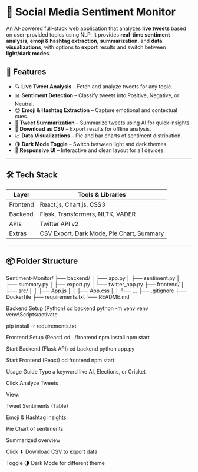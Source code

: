 # 🧠 Social Media Sentiment Monitor

An AI-powered full-stack web application that analyzes **live tweets** based on user-provided topics using NLP. It provides **real-time sentiment analysis**, **emoji & hashtag extraction**, **summarization**, and **data visualizations**, with options to **export** results and switch between **light/dark modes**.
## 🚀 Features

- 🔍 **Live Tweet Analysis** – Fetch and analyze tweets for any topic.
- 📊 **Sentiment Detection** – Classify tweets into Positive, Negative, or Neutral.
- 😊 **Emoji & Hashtag Extraction** – Capture emotional and contextual cues.
- 📝 **Tweet Summarization** – Summarize tweets using AI for quick insights.
- 📁 **Download as CSV** – Export results for offline analysis.
- 📈 **Data Visualizations** – Pie and bar charts of sentiment distribution.
- 🌗 **Dark Mode Toggle** – Switch between light and dark themes.
- 🧵 **Responsive UI** – Interactive and clean layout for all devices.

---

## 🛠 Tech Stack

| Layer         | Tools & Libraries                       |
|-------------- |------------------------------------------|
| Frontend      | React.js, Chart.js, CSS3                 |
| Backend       | Flask, Transformers, NLTK, VADER         |
| APIs          | Twitter API v2                           |
| Extras        | CSV Export, Dark Mode, Pie Chart, Summary |

---
## 📦 Folder Structure

Sentiment-Monitor/
├── backend/
│ ├── app.py
│ ├── sentiment.py
│ ├── summary.py
│ ├── export.py
│ └── twitter_app.py
├── frontend/
│ ├── src/
│ │ ├── App.js
│ │ ├── App.css
│ │ └── ...
├── .gitignore
├── Dockerfile
├── requirements.txt
└── README.md

Backend Setup (Python)
cd backend
python -m venv venv
venv\Scripts\activate   

pip install -r requirements.txt

Frontend Setup (React)
cd ../frontend
npm install
npm start

Start Backend (Flask API)
cd backend
python app.py

Start Frontend (React)
cd frontend
npm start

Usage Guide
Type a keyword like AI, Elections, or Cricket

Click Analyze Tweets

View:

Tweet Sentiments (Table)

Emoji & Hashtag insights

Pie Chart of sentiments

Summarized overview

Click ⬇ Download CSV to export data

Toggle 🌗 Dark Mode for different theme
